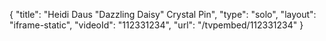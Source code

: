 {
    "title": "Heidi Daus \"Dazzling Daisy\" Crystal Pin",
    "type": "solo",
    "layout": "iframe-static",
    "videoId": "112331234",
    "url": "\/tvpembed\/112331234"
}
